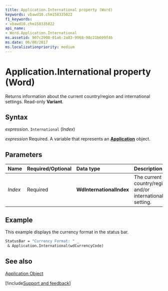 ```yaml
---
title: Application.International property (Word)
keywords: vbawd10.chm158335022
f1_keywords:
- vbawd10.chm158335022
api_name:
- Word.Application.International
ms.assetid: 907c2908-01a6-2a83-9968-98c21b699f4b
ms.date: 06/08/2017
ms.localizationpriority: medium
---
```



# Application.International property (Word)

Returns information about the current country/region and international settings. Read-only **Variant**.


## Syntax

_expression_. `International` (_Index_)

_expression_ Required. A variable that represents an **[Application](Word.Application.md)** object. 


## Parameters



|Name|Required/Optional|Data type|Description|
|:-----|:-----|:-----|:-----|
| _Index_|Required| **WdInternationalIndex**|The current country/region and/or international setting.|

## Example

This example displays the currency format in the status bar.


```vb
StatusBar = "Currency Format: " _ 
 & Application.International(wdCurrencyCode)
```


## See also


[Application Object](Word.Application.md)

[!include[Support and feedback](~/includes/feedback-boilerplate.md)]